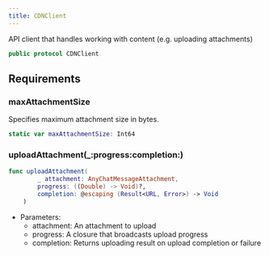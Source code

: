 ```yaml
---
title: CDNClient
---
```


API client that handles working with content (e.g. uploading attachments)

``` swift
public protocol CDNClient 
```

## Requirements

### maxAttachmentSize

Specifies maximum attachment size in bytes.

``` swift
static var maxAttachmentSize: Int64 
```

### uploadAttachment(\_:​progress:​completion:​)

``` swift
func uploadAttachment(
        _ attachment: AnyChatMessageAttachment,
        progress: ((Double) -> Void)?,
        completion: @escaping (Result<URL, Error>) -> Void
    )
```

  - Parameters:
      - attachment: An attachment to upload
      - progress: A closure that broadcasts upload progress
      - completion: Returns uploading result on upload completion or failure
